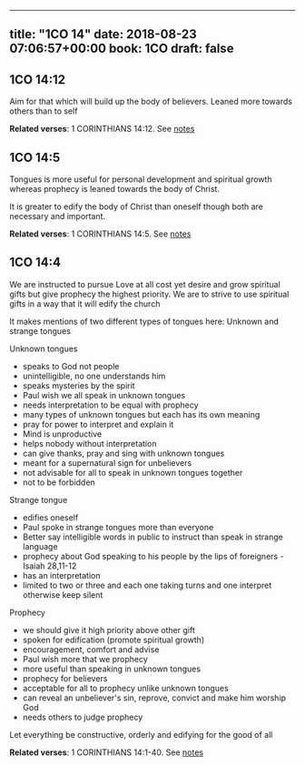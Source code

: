 
---
title: "1CO 14"
date: 2018-08-23 07:06:57+00:00
book: 1CO
draft: false
---

## 1CO 14:12

Aim for that which will build up the body of believers. Leaned more towards others than to self

**Related verses**: 1 CORINTHIANS 14:12. See [notes](https://my.bible.com/notes/2972520184118239732)


## 1CO 14:5

Tongues is more useful for personal development and spiritual growth whereas prophecy is leaned towards the body of Christ. 

It is greater to edify the body of Christ than oneself though both are necessary and important.

**Related verses**: 1 CORINTHIANS 14:5. See [notes](https://my.bible.com/notes/2972518978851430896)


## 1CO 14:4

We are instructed to pursue Love at all cost yet desire and grow spiritual gifts but give prophecy the highest priority. We are to strive to use spiritual gifts in a way that it will edify the church

It makes mentions of two different types of tongues here: Unknown and strange tongues

Unknown tongues
- speaks to God not people
- unintelligible, no one understands him
- speaks mysteries by the spirit
- Paul wish we all speak in unknown tongues
- needs interpretation to be equal with prophecy
-  many types of unknown tongues but each has its own meaning
- pray for power to interpret and explain it
- Mind is unproductive 
- helps nobody without interpretation 
- can give thanks, pray and sing with unknown tongues
- meant for a supernatural sign for unbelievers
- not advisable for all to speak in unknown tongues together
- not to be forbidden


Strange tongue
- edifies oneself
- Paul spoke in strange tongues more than everyone
- Better say intelligible words in public to instruct than speak in strange language 
- prophecy about God speaking to his people by the lips of foreigners - Isaiah 28,11-12
- has an interpretation 
- limited to two or three and each one taking turns and one interpret otherwise keep silent
 



Prophecy 
- we should give it high priority above other gift 
- spoken for edification (promote spiritual growth)
- encouragement, comfort and advise 
- Paul wish more that we prophecy
- more useful than speaking in unknown tongues
- prophecy for believers 
- acceptable for all to prophecy unlike unknown tongues
- can reveal an unbeliever's sin, reprove, convict and make him worship God
- needs others to judge prophecy



Let everything be constructive, orderly and edifying for the good of all

**Related verses**: 1 CORINTHIANS 14:1-40. See [notes](https://my.bible.com/notes/2592040297266143980)

